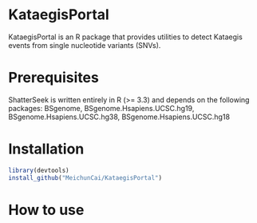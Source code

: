 # KataegisPortal 

KataegisPortal is an R package that provides utilities to detect Kataegis events from single nucleotide variants (SNVs). 

# Prerequisites

ShatterSeek is written entirely in R (>= 3.3) and depends on the following packages:
BSgenome, BSgenome.Hsapiens.UCSC.hg19, BSgenome.Hsapiens.UCSC.hg38, BSgenome.Hsapiens.UCSC.hg18 


# Installation
```R
library(devtools)
install_github("MeichunCai/KataegisPortal")
```

# How to use

